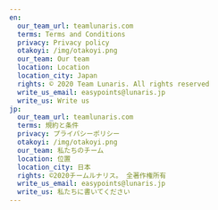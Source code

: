 ```yaml
---
en:
  our_team_url: teamlunaris.com
  terms: Terms and Conditions
  privacy: Privacy policy
  otakoyi: /img/otakoyi.png
  our_team: Our team
  location: Location
  location_city: Japan
  rights: © 2020 Team Lunaris. All rights reserved
  write_us_email: easypoints@lunaris.jp
  write_us: Write us
jp:
  our_team_url: teamlunaris.com
  terms: 規約と条件
  privacy: プライバシーポリシー
  otakoyi: /img/otakoyi.png
  our_team: 私たちのチーム
  location: 位置
  location_city: 日本
  rights: ©2020チームルナリス。 全著作権所有
  write_us_email: easypoints@lunaris.jp
  write_us: 私たちに書いてください
---
```

